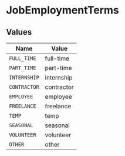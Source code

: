 # JobEmploymentTerms


## Values

| Name         | Value        |
| ------------ | ------------ |
| `FULL_TIME`  | full-time    |
| `PART_TIME`  | part-time    |
| `INTERNSHIP` | internship   |
| `CONTRACTOR` | contractor   |
| `EMPLOYEE`   | employee     |
| `FREELANCE`  | freelance    |
| `TEMP`       | temp         |
| `SEASONAL`   | seasonal     |
| `VOLUNTEER`  | volunteer    |
| `OTHER`      | other        |